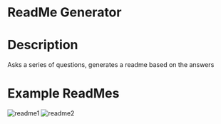 # ReadMe Generator

# Description
Asks a series of questions, generates a readme based on the answers 

# Example ReadMes

![readme1](develope/images/readme1.gif)
![readme2](develope/images/readme2.gif)
